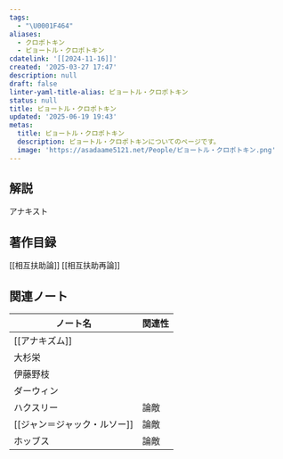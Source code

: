 ```yaml
---
tags:
  - "\U0001F464"
aliases:
  - クロポトキン
  - ピョートル・クロポトキン
cdatelink: '[[2024-11-16]]'
created: '2025-03-27 17:47'
description: null
draft: false
linter-yaml-title-alias: ピョートル・クロポトキン
status: null
title: ピョートル・クロポトキン
updated: '2025-06-19 19:43'
metas:
  title: ピョートル・クロポトキン
  description: ピョートル・クロポトキンについてのページです。
  image: 'https://asadaame5121.net/People/ピョートル・クロポトキン.png'
---
```

## 解説
アナキスト
## 著作目録
[[相互扶助論]]
[[相互扶助再論]]

## 関連ノート
| ノート名             | 関連性 |
| ---------------- | --- |
| [[アナキズム]]            |     |
| 大杉栄              |     |
| 伊藤野枝             |     |
| ダーウィン            |     |
| ハクスリー            | 論敵  |
| [[ジャン＝ジャック・ルソー]] | 論敵  |
| ホッブス             | 論敵  |
